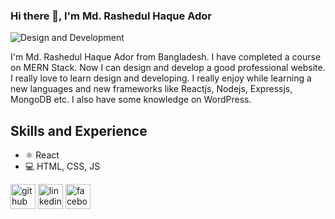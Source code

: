 ### Hi there 👋, I'm Md. Rashedul Haque Ador

![Design and Development](https://arturssmirnovs.github.io/github-profile-readme-generator/images/banner.png)

I'm Md. Rashedul Haque Ador from Bangladesh. I have completed a course on MERN Stack. Now I can design and develop a good professional website. I really love to learn design and developing. I really enjoy while learning a new languages and new frameworks like Reactjs, Nodejs, Expressjs, MongoDB etc. I also have some knowledge on WordPress.

## Skills and Experience
* ⚛ React
* 💻 HTML, CSS, JS




[<img src='https://cdn.jsdelivr.net/npm/simple-icons@3.0.1/icons/github.svg' alt='github' height='40'>](https://github.com/ador27)  [<img src='https://cdn.jsdelivr.net/npm/simple-icons@3.0.1/icons/linkedin.svg' alt='linkedin' height='40'>](https://www.linkedin.com/in/rashedul-haque-ador-5b0b771a9//)  [<img src='https://cdn.jsdelivr.net/npm/simple-icons@3.0.1/icons/facebook.svg' alt='facebook' height='40'>](https://www.facebook.com/rashedulhaque.ador)  

